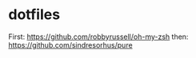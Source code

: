 dotfiles
========

First: https://github.com/robbyrussell/oh-my-zsh
then: https://github.com/sindresorhus/pure
